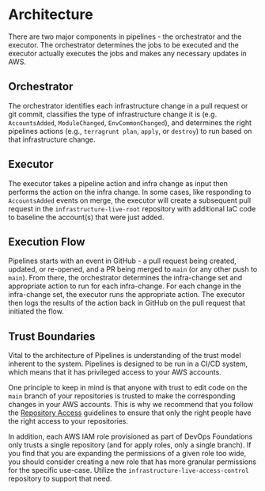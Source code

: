 # Architecture

There are two major components in pipelines - the orchestrator and the executor. The orchestrator determines the jobs to be executed and the executor actually executes the jobs and makes any necessary updates in AWS.

## Orchestrator

The orchestrator identifies each infrastructure change in a pull request or git commit, classifies the type of infrastructure change it is (e.g. `AccountsAdded`, `ModuleChanged`, `EnvCommonChanged`), and determines the right pipelines actions (e.g., `terragrunt plan`, `apply`, or `destroy`) to run based on that infrastructure change.

## Executor

The executor takes a pipeline action and infra change as input then performs the action on the infra change. In some cases, like responding to `AccountsAdded` events on merge, the executor will create a subsequent pull request in the `infrastructure-live-root` repository with additional IaC code to baseline the account(s) that were just added.

## Execution Flow

Pipelines starts with an event in GitHub - a pull request being created, updated, or re-opened, and a PR being merged to `main` (or any other push to `main`). From there, the orchestrator determines the infra-change set and appropriate action to run for each infra-change. For each change in the infra-change set, the executor runs the appropriate action. The executor then logs the results of the action back in GitHub on the pull request that initiated the flow.

## Trust Boundaries

Vital to the architecture of Pipelines is understanding of the trust model inherent to the system. Pipelines is designed to be run in a CI/CD system, which means that it has privileged access to your AWS accounts.

One principle to keep in mind is that anyone with trust to edit code on the `main` branch of your repositories is trusted to make the corresponding changes in your AWS accounts. This is why we recommend that you follow the [Repository Access](../security/repository-access.md) guidelines to ensure that only the right people have the right access to your repositories.

In addition, each AWS IAM role provisioned as part of DevOps Foundations only trusts a single repository (and for apply roles, only a single branch). If you find that you are expanding the permissions of a given role too wide, you should consider creating a new role that has more granular permissions for the specific use-case. Utilize the `infrastructure-live-access-control` repository to support that need.


<!-- ##DOCS-SOURCER-START
{
  "sourcePlugin": "local-copier",
  "hash": "eb42967758fa13106b6717c449375359"
}
##DOCS-SOURCER-END -->
